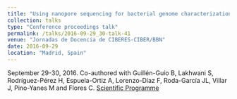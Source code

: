 ```yaml
---
title: "Using nanopore sequencing for bacterial genome characterization and microbiome profiling"
collection: talks
type: "Conference proceedings talk"
permalink: /talks/2016-09-29_30-talk-41
venue: "Jornadas de Docencia de CIBERES-CIBER/BBN"
date: 2016-09-29
location: "Madrid, Spain"
---
```

September 29-30, 2016. Co-authored with Guillén-Guío B, Lakhwani S, Rodríguez-Pérez H, Espuela-Ortiz A, Lorenzo-Díaz F, Roda-García JL, Villar J, Pino-Yanes M and Flores C.
[Scientific Programme](https://www.ciberes.org/media/658425/programa-jornadas-de-formacion-ciberes-ciber-bbn-2016.pdf)
